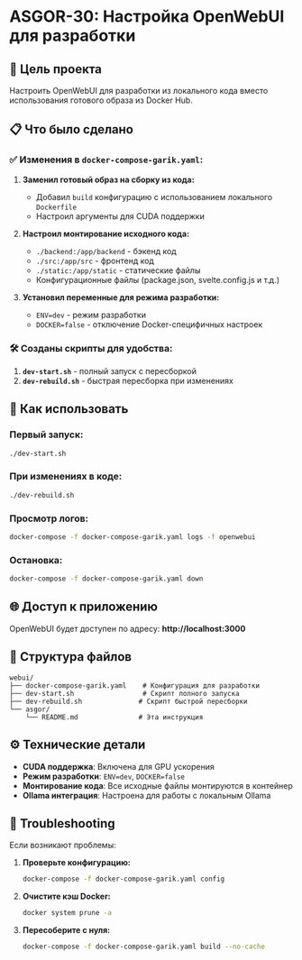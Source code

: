 # ASGOR-30: Настройка OpenWebUI для разработки

## 🎯 Цель проекта
Настроить OpenWebUI для разработки из локального кода вместо использования готового образа из Docker Hub.

## 📋 Что было сделано

### ✅ Изменения в `docker-compose-garik.yaml`:

1. **Заменил готовый образ на сборку из кода:**
   - Добавил `build` конфигурацию с использованием локального `Dockerfile`
   - Настроил аргументы для CUDA поддержки

2. **Настроил монтирование исходного кода:**
   - `./backend:/app/backend` - бэкенд код
   - `./src:/app/src` - фронтенд код  
   - `./static:/app/static` - статические файлы
   - Конфигурационные файлы (package.json, svelte.config.js и т.д.)

3. **Установил переменные для режима разработки:**
   - `ENV=dev` - режим разработки
   - `DOCKER=false` - отключение Docker-специфичных настроек

### 🛠️ Созданы скрипты для удобства:

1. **`dev-start.sh`** - полный запуск с пересборкой
2. **`dev-rebuild.sh`** - быстрая пересборка при изменениях

## 🚀 Как использовать

### Первый запуск:
```bash
./dev-start.sh
```

### При изменениях в коде:
```bash
./dev-rebuild.sh
```

### Просмотр логов:
```bash
docker-compose -f docker-compose-garik.yaml logs -f openwebui
```

### Остановка:
```bash
docker-compose -f docker-compose-garik.yaml down
```

## 🌐 Доступ к приложению

OpenWebUI будет доступен по адресу: **http://localhost:3000**

## 📁 Структура файлов

```
webui/
├── docker-compose-garik.yaml    # Конфигурация для разработки
├── dev-start.sh                 # Скрипт полного запуска
├── dev-rebuild.sh              # Скрипт быстрой пересборки
└── asgor/
    └── README.md               # Эта инструкция
```

## ⚙️ Технические детали

- **CUDA поддержка**: Включена для GPU ускорения
- **Режим разработки**: `ENV=dev`, `DOCKER=false`
- **Монтирование кода**: Все исходные файлы монтируются в контейнер
- **Ollama интеграция**: Настроена для работы с локальным Ollama

## 🔧 Troubleshooting

Если возникают проблемы:

1. **Проверьте конфигурацию:**
   ```bash
   docker-compose -f docker-compose-garik.yaml config
   ```

2. **Очистите кэш Docker:**
   ```bash
   docker system prune -a
   ```

3. **Пересоберите с нуля:**
   ```bash
   docker-compose -f docker-compose-garik.yaml build --no-cache
   ```
